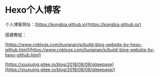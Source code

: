 # Hexo个人博客

个人博客网址：[https://kongbia.github.io](https://kongbia.github.io/)

搭建教程：

[https://www.cnblogs.com/liuxianan/p/build-blog-website-by-hexo-github.html](https://www.cnblogs.com/liuxianan/p/build-blog-website-by-hexo-github.html)

[https://xiuxiuing.gitee.io/blog/2018/08/08/giteepage](https://xiuxiuing.gitee.io/blog/2018/08/08/giteepage/)